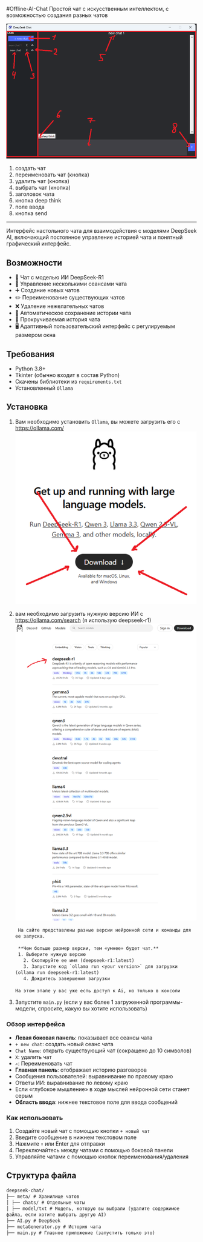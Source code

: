 #Offline-AI-Chat
Простой чат с искусственным интеллектом, с возможностью создания разных чатов

![window.png](meta/readme%20img/window.png)
1. создать чат
2. переименовать чат (кнопка)
3. удалить чат (кнопка)
4. выбрать чат (кнопка)
5. заголовок чата
6. кнопка deep think
7. поле ввода
8. кнопка send

---

Интерфейс настольного чата для взаимодействия с моделями DeepSeek AI, включающий постоянное управление историей чата и понятный графический интерфейс.

## Возможности

- 💬 Чат с моделью ИИ DeepSeek-R1
- 📁 Управление несколькими сеансами чата
- ➕ Создание новых чатов
- ✏️ Переименование существующих чатов
- ❌ Удаление нежелательных чатов
- 💾 Автоматическое сохранение истории чата
- 📜 Прокручиваемая история чата
- 🖥️ Адаптивный пользовательский интерфейс с регулируемым размером окна

## Требования

- Python 3.8+
- Tkinter (обычно входит в состав Python)
- Скачены библиотеки из `requirements.txt`
- Установленный `Ollama`

## Установка

1. Вам необходимо установить `Ollama`, вы можете загрузить его с https://ollama.com/
![ollama download.png](meta/readme%20img/ollama%20download.png)

2. вам необходимо загрузить нужную версию ИИ с https://ollama.com/search (я использую deepseek-r1)
![ollama model download.png](meta/readme%20img/ollama%20model%20download.png)

        На сайте представлены разные версии нейронной сети и команды для ее запуска.
    
        **Чем больше размер версии, тем «умнее» будет чат.**
        1. Выберите нужную версию
          2. Скопируйте ее имя (deepseek-r1:latest)
          3. Запустите код `ollama run <your version>` для загрузки (ollama run deepseek-r1:latest)
          4. Дождитесь завершения загрузки
    
       На этом этапе у вас уже есть доступ к Ai, но только в консоли   

3. Запустите `main.py` (если у вас более 1 загруженной программы-модели, спросите, какую вы хотите использовать)

### Обзор интерфейса
- **Левая боковая панель**: показывает все сеансы чата
- `+ new chat`: создать новый сеанс чата
- `Chat Name`: открыть существующий чат (сокращено до 10 символов)
- `X`: удалить чат
- `✍`: Переименовать чат
- **Главная панель**: отображает историю разговоров
- Сообщения пользователей: выравнивание по правому краю
- Ответы ИИ: выравнивание по левому краю
- Если «глубокое мышление» в ходе мыслей нейронной сети станет серым
- **Область ввода**: нижнее текстовое поле для ввода сообщений

### Как использовать
1. Создайте новый чат с помощью кнопки `+ новый чат`
2. Введите сообщение в нижнем текстовом поле
3. Нажмите `⬆` или Enter для отправки
4. Переключайтесь между чатами с помощью боковой панели
5. Управляйте чатами с помощью кнопок переименования/удаления

## Структура файла
```
deepseek-chat/
├── meta/ # Хранилище чатов
│ ├── chats/ # Отдельные чаты
│ ├── model/txt # Модель, которую вы выбрали (удалите содержимое файла, если хотите выбрать другую AI)
├── AI.py # DeepSeek
├── metaGenerator.py # История чата
├── main.py # Главное приложение (запустить только это)
```